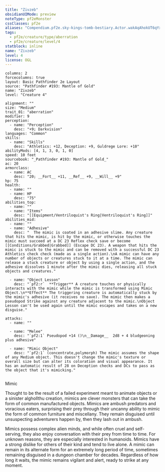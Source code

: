 ```yaml
---
title: "Zivzeb"
obsidianUIMode: preview
noteType: pf2eMonster
cssClasses: pf2e
aliases: "Compendium.pf2e.sky-kings-tomb-bestiary.Actor.wakAqAhokUT6qYxR" 
tags:
  - pf2e/creature/type/aberration
  - pf2e/creature/level/4
statblock: inline
name: "Zivzeb"
level: 4
license: OGL
---
```


```statblock
columns: 2
forcecolumns: true
layout: Basic Pathfinder 2e Layout
source: "Pathfinder #193: Mantle of Gold"
name: "Zivzeb"
level: "Creature 4"

alignment: ""
size: "Medium"
trait_01: "aberration"
modifier: 9
perception:
  - name: "Perception"
    desc: "+9; Darkvision"
languages: "Common"
skills:
  - name: "Skills"
    desc: "Athletics: +12, Deception: +9, Guldrege Lore: +10"
abilityMods: [4, 1, 3, 0, 1, 0]
speed: 10 feet
sourcebook: "_Pathfinder #193: Mantle of Gold_"
ac: 20
armorclass:
  - name: AC
    desc: "20; __Fort__ +11, __Ref__ +9, __Will__ +9"
hp: 75
health:
  - name: ""
  - name: HP
    desc: "75"
abilities_top:
  - name: ""
  - name: "Items"
    desc: "[[Equipment/Ventriloquist's Ring|Ventriloquist's Ring]]"
abilities_mid:
  - name: ""
  - name: "Adhesive"
    desc: "  The mimic is coated in an adhesive slime. Any creature that hits the mimic, is hit by the mimic, or otherwise touches the mimic must succeed at a DC 23 Reflex check save or become [[Conditions/Grabbed|Grabbed]] (Escape DC 23). A weapon that hits the mimic is stuck to the mimic and can be removed with a successful DC 23 Athletics check check (made as a single action).\nA mimic can have any number of objects or creatures stuck to it at a time. The mimic can release a stuck creature or object by using a single action, and the adhesive dissolves 1 minute after the mimic dies, releasing all stuck objects and creatures."

  - name: "Object Lesson"
    desc: "`pf2:r`  **Trigger** A creature touches or physically interacts with the mimic while the mimic is transformed using Mimic Object.\n**Effect** The triggering creature is automatically stuck by the mimic's adhesive (it receives no save). The mimic then makes a pseudopod Strike against any creature adjacent to the mimic.\nObject Lesson can't be used again until the mimic escapes and takes on a new disguise."

attacks:
  - name: ""

  - name: "Melee"
    desc: "`pf2:1` Pseudopod +14 ()\n__Damage__  2d8 + 4 bludgeoning plus adhesive"

  - name: "Mimic Object"
    desc: "`pf2:1` (concentrate,polymorph) The mimic assumes the shape of any Medium object. This doesn't change the mimic's texture or overall size but can alter its coloration and visual appearance. It has an automatic result of 28 on Deception checks and DCs to pass as the object that it's mimicking."
 
```


Mimic

Thought to be the result of a failed experiment meant to animate objects or a sinister alghollthu creation, mimics are clever monsters that can take the form of common manufactured objects. Mimics are ambush predators and voracious eaters, surprising their prey through their uncanny ability to mimic the form of common furniture and miscellany. They remain disguised until unsuspecting adventurers happen by, then they lash out in ambush.

Mimics possess complex alien minds, and while often cruel and self-serving, they also enjoy conversation with their prey from time to time. For unknown reasons, they are especially interested in humanoids. Mimics have a strong dislike for others of their kind and tend to live alone. A mimic can remain in its alternate form for an extremely long period of time, sometimes remaining disguised in a dungeon chamber for decades. Regardless of how long it waits, the mimic remains vigilant and alert, ready to strike at any moment.
